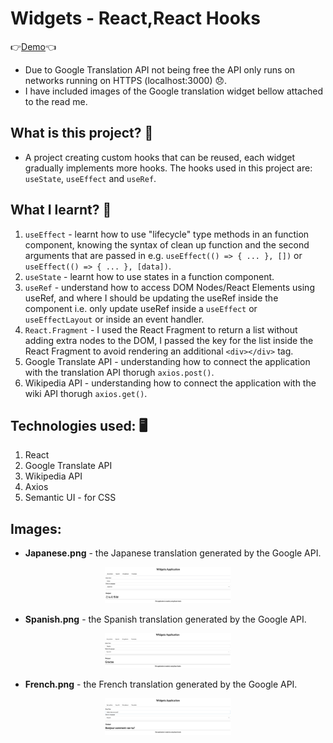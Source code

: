 # Widgets - React,React Hooks
👉[Demo](https://react-youtube-videos.herokuapp.com/)👈
* Due to Google Translation API not being free the API only runs on networks running on HTTPS (localhost:3000) 😞.
* I have included images of the Google translation widget bellow attached to the read me.

## What is this project? 🤔
* A project creating custom hooks that can be reused, each widget gradually implements more hooks. The hooks used in this project are: `useState`, `useEffect` and `useRef`.

## What I learnt? 🚀
1. `useEffect` - learnt how to use "lifecycle" type methods in an function component, knowing the syntax of clean up function and the second arguments that are passed in e.g. `useEffect(() => { ... }, [])` or `useEffect(() => { ... }, [data])`.
2. `useState` - learnt how to use states in a function component.
3. `useRef` - understand how to access DOM Nodes/React Elements using useRef, and where I should be updating the useRef inside the component i.e. only update useRef inside a `useEffect` or `useEffectLayout` or inside an event handler.
4. `React.Fragment` - I used the React Fragment to return a list without adding extra nodes to the DOM, I passed the key for the list inside the React Fragment to avoid rendering an additional `<div></div>` tag.
5. Google Translate API - understanding how to connect the application with the translation API thorugh `axios.post()`.
6. Wikipedia API - understanding how to connect the application with the wiki API thorugh `axios.get()`.

## Technologies used: 🖥
1. React
2. Google Translate API
3. Wikipedia API
4. Axios
5. Semantic UI - for CSS

## Images:
* **Japanese.png** - the Japanese translation generated by the Google API.
<p align="center">
<img src="https://github.com/Redwan-Ahmed/react-hooks-widgets/blob/master/Japanese.png?raw=true" width="40%" />
</p>

* **Spanish.png** - the Spanish translation generated by the Google API.
<p align="center">
<img src="https://github.com/Redwan-Ahmed/react-hooks-widgets/blob/master/Spanish.png?raw=true" width="40%" />
</p>

* **French.png** - the French translation generated by the Google API.
<p align="center">
<img src="https://github.com/Redwan-Ahmed/react-hooks-widgets/blob/master/French.png?raw=true" width="40%" />
</p>
